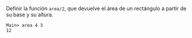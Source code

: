 Definir la función ```area/2```, que devuelve el área de un rectángulo a partir de su base y su altura.

```
Main> area 4 3
12
```

